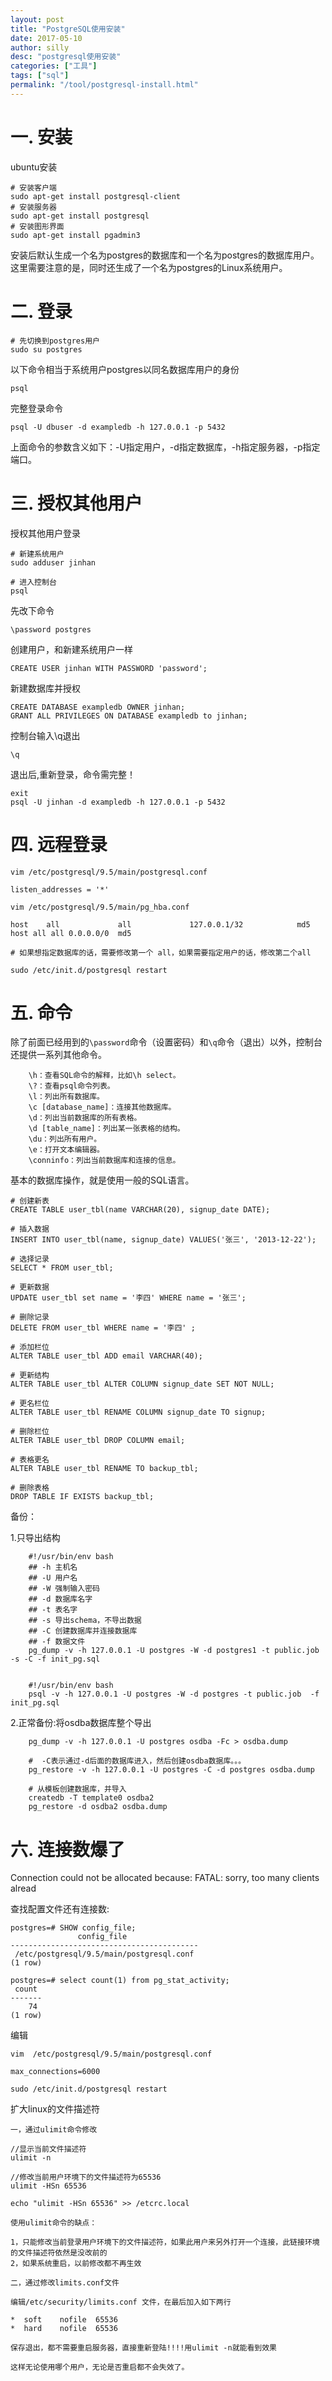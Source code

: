 ```yaml
---
layout: post
title: "PostgreSQL使用安装"
date: 2017-05-10
author: silly
desc: "postgresql使用安装"
categories: ["工具"]
tags: ["sql"]
permalink: "/tool/postgresql-install.html"
--- 
```


# 一. 安装

ubuntu安装
```
# 安装客户端
sudo apt-get install postgresql-client
# 安装服务器
sudo apt-get install postgresql
# 安装图形界面
sudo apt-get install pgadmin3
```

安装后默认生成一个名为postgres的数据库和一个名为postgres的数据库用户。这里需要注意的是，同时还生成了一个名为postgres的Linux系统用户。

# 二. 登录

```
# 先切换到postgres用户
sudo su postgres
```

以下命令相当于系统用户postgres以同名数据库用户的身份

```
psql
```

完整登录命令

```
psql -U dbuser -d exampledb -h 127.0.0.1 -p 5432
```

上面命令的参数含义如下：-U指定用户，-d指定数据库，-h指定服务器，-p指定端口。

# 三. 授权其他用户

授权其他用户登录
```
# 新建系统用户
sudo adduser jinhan

# 进入控制台
psql
```

先改下命令
```
\password postgres
```

创建用户，和新建系统用户一样
```
CREATE USER jinhan WITH PASSWORD 'password';
```

新建数据库并授权
```
CREATE DATABASE exampledb OWNER jinhan;
GRANT ALL PRIVILEGES ON DATABASE exampledb to jinhan;
```

控制台输入\q退出
```
\q
```

退出后,重新登录，命令需完整！
```
exit
psql -U jinhan -d exampledb -h 127.0.0.1 -p 5432
```

# 四. 远程登录

```
vim /etc/postgresql/9.5/main/postgresql.conf

listen_addresses = '*'  

vim /etc/postgresql/9.5/main/pg_hba.conf

host    all             all             127.0.0.1/32            md5
host all all 0.0.0.0/0  md5

# 如果想指定数据库的话，需要修改第一个 all，如果需要指定用户的话，修改第二个all

sudo /etc/init.d/postgresql restart
```

# 五. 命令

除了前面已经用到的`\password`命令（设置密码）和`\q`命令（退出）以外，控制台还提供一系列其他命令。

        \h：查看SQL命令的解释，比如\h select。
        \?：查看psql命令列表。
        \l：列出所有数据库。
        \c [database_name]：连接其他数据库。
        \d：列出当前数据库的所有表格。
        \d [table_name]：列出某一张表格的结构。
        \du：列出所有用户。
        \e：打开文本编辑器。
        \conninfo：列出当前数据库和连接的信息。

基本的数据库操作，就是使用一般的SQL语言。

    # 创建新表
    CREATE TABLE user_tbl(name VARCHAR(20), signup_date DATE);

    # 插入数据
    INSERT INTO user_tbl(name, signup_date) VALUES('张三', '2013-12-22');

    # 选择记录
    SELECT * FROM user_tbl;

    # 更新数据
    UPDATE user_tbl set name = '李四' WHERE name = '张三';

    # 删除记录
    DELETE FROM user_tbl WHERE name = '李四' ;

    # 添加栏位
    ALTER TABLE user_tbl ADD email VARCHAR(40);

    # 更新结构
    ALTER TABLE user_tbl ALTER COLUMN signup_date SET NOT NULL;

    # 更名栏位
    ALTER TABLE user_tbl RENAME COLUMN signup_date TO signup;

    # 删除栏位
    ALTER TABLE user_tbl DROP COLUMN email;

    # 表格更名
    ALTER TABLE user_tbl RENAME TO backup_tbl;

    # 删除表格
    DROP TABLE IF EXISTS backup_tbl;

备份：

1.只导出结构

```
    #!/usr/bin/env bash
    ## -h 主机名
    ## -U 用户名
    ## -W 强制输入密码
    ## -d 数据库名字
    ## -t 表名字
    ## -s 导出schema，不导出数据
    ## -C 创建数据库并连接数据库
    ## -f 数据文件
    pg_dump -v -h 127.0.0.1 -U postgres -W -d postgres1 -t public.job -s -C -f init_pg.sql
    
    
    #!/usr/bin/env bash
    psql -v -h 127.0.0.1 -U postgres -W -d postgres -t public.job  -f init_pg.sql
```

2.正常备份:将osdba数据库整个导出

```
    pg_dump -v -h 127.0.0.1 -U postgres osdba -Fc > osdba.dump
    
    #  -C表示通过-d后面的数据库进入，然后创建osdba数据库。。。
    pg_restore -v -h 127.0.0.1 -U postgres -C -d postgres osdba.dump
    
    # 从模板创建数据库，并导入
    createdb -T template0 osdba2
    pg_restore -d osdba2 osdba.dump
```
 
# 六. 连接数爆了


Connection could not be allocated because: FATAL: sorry, too many clients alread

查找配置文件还有连接数:

```
postgres=# SHOW config_file;
               config_file                
------------------------------------------
 /etc/postgresql/9.5/main/postgresql.conf
(1 row)

postgres=# select count(1) from pg_stat_activity;
 count 
-------
    74
(1 row)
```

编辑

```
vim  /etc/postgresql/9.5/main/postgresql.conf

max_connections=6000

sudo /etc/init.d/postgresql restart
```

扩大linux的文件描述符

```
一，通过ulimit命令修改
 
//显示当前文件描述符
ulimit -n
 
//修改当前用户环境下的文件描述符为65536
ulimit -HSn 65536
 
echo "ulimit -HSn 65536" >> /etcrc.local
 
使用ulimit命令的缺点：
 
1，只能修改当前登录用户环境下的文件描述符，如果此用户来另外打开一个连接，此链接环境的文件描述符依然是没改前的
2，如果系统重启，以前修改都不再生效
 
二，通过修改limits.conf文件
 
编辑/etc/security/limits.conf 文件，在最后加入如下两行
 
*  soft    nofile  65536
*  hard    nofile  65536
 
保存退出，都不需要重启服务器，直接重新登陆!!!!用ulimit -n就能看到效果
 
这样无论使用哪个用户，无论是否重启都不会失效了。
```
